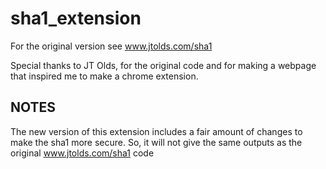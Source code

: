 # sha1_extension

For the original version see www.jtolds.com/sha1

Special thanks to JT Olds, for the original code and for making a webpage that inspired me to make a chrome extension.

## NOTES
The new version of this extension includes a fair amount of changes to make the sha1 more secure. So, it will not 
give the same outputs as the original www.jtolds.com/sha1 code
